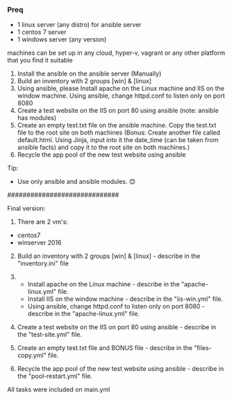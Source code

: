 
### Preq
- 1 linux server (any distro) for ansible server
- 1 centos 7 server
- 1 windows server (any version)

machines can be set up in any cloud, hyper-v, vagrant or any other platform that you find it suitable

1. Install the ansible on the ansible server (Manually)
2. Build an inventory with 2 groups [win] & [linux] 
3. Using ansible, please Install apache on the Linux machine and IIS on the window machine.
   Using ansible, change httpd.conf to listen only on port 8080
4. Create a test website on the IIS on port 80 using ansible (note: ansible has modules)
5. Create an empty test.txt file on the ansible machine. Copy the test.txt file to the root site on both machines
    (Bonus: Create another file called default.html. Using Jinja, input into it the date_time (can be taken from ansible facts) and copy it to the root site on both machines.)
6. Recycle the app pool of the new test website using ansible

Tip:
-	Use only ansible and ansible modules. 😊


#############################

Final version:

1) There are 2 vm's:
- centos7
- winserver 2016

2) Build an inventory with 2 groups [win] & [linux] - describe in the "inventory.ini" file


3) - Install apache on the Linux machine - describe in the "apache-linux.yml" file.
   - Install IIS on the window machine - describe in the "iis-win.yml" file.
   - Using ansible, change httpd.conf to listen only on port 8080 - describe in the "apache-linux.yml" file.

 4) Create a test website on the IIS on port 80 using ansible - describe in the "test-site.yml" file.
 5) Create an empty test.txt file and BONUS file - describe in the "files-copy.yml" file.
 6) Recycle the app pool of the new test website using ansible - describe in the "pool-restart.yml" file.

 All tasks were included on main.yml